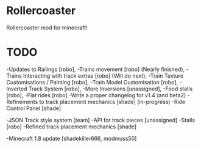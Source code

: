Rollercoaster
=============

Rollercoaster mod for minecraft!

TODO
=============
  -Updates to Railings [robo],
  -Trains movement [robo] (Nearly finished),
  -Trains Interacting with track extras [robo] (Will do next),
  -Train Texture Customisations / Painting [robo],
  -Train Model Customisation [robo],
  -Inverted Track System [robo],
  -More Inversions [unassigned],
  -Food stalls [robo],
  -Flat rides [robo]
  -Write a proper changelog for v1.4 (and beta2)
  -Refinements to track placement mechanics [shade] (in-progress)
  -Ride Control Panel [shade]

  -JSON Track style system [team]
  -API for track pieces [unassigned]
  -Stalls [robo]
  -Refined track placement mechanics [shade]

  -Minecraft 1.8 update [shadekiller666, modmuss50]

